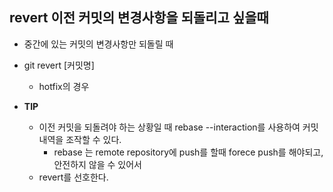 ## revert 이전 커밋의 변경사항을 되돌리고 싶을때

- 중간에 있는 커밋의 변경사항만 되돌릴 때

- git revert [커밋명]

  - hotfix의 경우

- **TIP**
  - 이전 커밋을 되돌려야 하는 상황일 때 rebase --interaction를 사용하여 커밋내역을 조작할 수 있다.
    - rebase 는 remote repository에 push를 할때 forece push를 해야되고, 안전하지 않을 수 있어서
  - revert를 선호한다.
